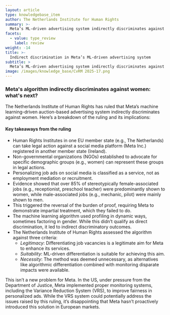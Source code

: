 ```yaml
---
layout: article
type: knowledgebase_item
author: The Netherlands Institute for Human Rights
summary: >-
  Meta’s ML-driven advertising system indirectly discriminates against women
facets:
  - value: type_review
    label: review
weight: -14
title: >-
  Indirect discrimination in Meta’s ML-driven advertising system
subtitle: >
  Meta’s ML-driven advertising system indirectly discriminates against women
image: /images/knowledge_base/CvRM 2025-17.png
---
```


### Meta's algorithm indirectly discriminates against women: what's next?

The Netherlands Institute of Human Rights has ruled that Meta’s machine learning-driven auction-based advertising system indirectly discriminates against women. Here’s a breakdown of the ruling and its implications:  

#### Key takeaways from the ruling  
   - Human Rights Institutes in one EU member state (e.g., The Netherlands) can take legal action against a social media platform (Meta Inc.) registered in another member state (Ireland).  
   - Non-governmental organizations (NGOs) established to advocate for specific demographic groups (e.g., women) can represent these groups in legal actions.  
   - Personalizing job ads on social media is classified as a service, not as employment mediation or recruitment.  
   - Evidence showed that over 85% of stereotypically female-associated jobs (e.g., receptionist, preschool teacher) were predominantly shown to women, while male-associated jobs (e.g., mechanic, pilot) were mainly shown to men.  
   - This triggered the reversal of the burden of proof, requiring Meta to demonstrate impartial treatment, which they failed to do.  
   - The machine learning algorithm used profiling in dynamic ways, sometimes factoring in gender. While this didn’t qualify as direct discrimination, it led to indirect discriminatory outcomes.  
   - The Netherlands Institute of Human Rights assessed the algorithm against three criteria:  
     - _Legitimacy_: Differentiating job vacancies is a legitimate aim for Meta to enhance its services.  
     - _Suitability_: ML-driven differentiation is suitable for achieving this aim.  
     - _Necessity_: The method was deemed unnecessary, as alternatives like algorithmic differentiation combined with monitoring disparate impacts were available.  

This isn’t a new problem for Meta. In the US, under pressure from the Department of Justice, Meta implemented proper monitoring systems, including the Variance Reduction System (VRS), to improve fairness in personalized ads. While the VRS system could potentially address the issues raised by this ruling, it’s disappointing that Meta hasn’t proactively introduced this solution in European markets.  